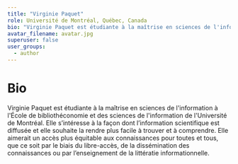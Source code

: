 ```yaml
---
title: "Virginie Paquet"
role: Université de Montréal, Québec, Canada
bio: "Virginie Paquet est étudiante à la maîtrise en sciences de l'information à l'École de bibliothéconomie et des sciences de l'information de l'Université de Montréal. Elle s’intéresse à la façon dont l’information scientifique est diffusée et elle souhaite la rendre plus facile à trouver et à comprendre. Elle aimerait un accès plus équitable aux connaissances pour toutes et tous, que ce soit par le biais du libre-accès, de la dissémination des connaissances ou par l’enseignement de la littératie informationnelle."
avatar_filename: avatar.jpg
superuser: false
user_groups:
  - author
---
```


# Bio
Virginie Paquet est étudiante à la maîtrise en sciences de l'information à l'École de bibliothéconomie et des sciences de l'information de l'Université de Montréal. Elle s’intéresse à la façon dont l’information scientifique est diffusée et elle souhaite la rendre plus facile à trouver et à comprendre. Elle aimerait un accès plus équitable aux connaissances pour toutes et tous, que ce soit par le biais du libre-accès, de la dissémination des connaissances ou par l’enseignement de la littératie informationnelle. 